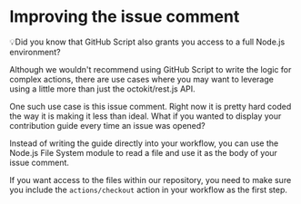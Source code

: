 # Improving the issue comment

💡Did you know that GitHub Script also grants you access to a full Node.js environment?

Although we wouldn't recommend using GitHub Script to write the logic for complex actions, there are use cases where you may want to leverage using a little more than just the octokit/rest.js API.

One such use case is this issue comment. Right now it is pretty hard coded the way it is making it less than ideal. What if you wanted to display your contribution guide every time an issue was opened?

Instead of writing the guide directly into your workflow, you can use the Node.js File System module to read a file and use it as the body of your issue comment.

If you want access to the files within our repository, you need to make sure you include the `actions/checkout` action in your workflow as the first step.
